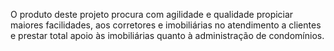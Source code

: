 O produto deste projeto procura com agilidade e qualidade propiciar maiores facilidades, aos corretores e imobiliárias no atendimento a clientes e prestar total apoio às imobiliárias quanto à administração de condomínios.